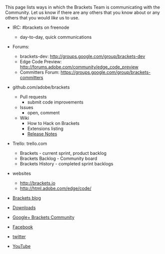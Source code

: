 This page lists ways in which the Brackets Team is communicating with the Community. Let us know if there are any others that you know about or any others that you would _like_ us to use.

* IRC: #brackets on freenode
  - day-to-day, quick communications

* Forums:
  - brackets-dev: http://groups.google.com/group/brackets-dev
  - Edge Code Preview: http://forums.adobe.com/community/edge_code_preview
  - Committers Forum: https://groups.google.com/group/brackets-committers

* github.com/adobe/brackets
  - Pull requests
    - submit code improvements
  - Issues
    - open, comment
  - Wiki
    - How to Hack on Brackets
    - Extensions listing
    - [Release Notes](https://github.com/adobe/brackets/wiki/Release-Notes)

* Trello: trello.com
    - Brackets         - current sprint, product backlog
    - Brackets Backlog - Community board
    - Brackets History - completed sprint backlogs

* websites
  - http://brackets.io
  - http://html.adobe.com/edge/code/

* [Brackets blog](http://blog.brackets.io)
* [Downloads](http://download.brackets.io)
* [Google+ Brackets Community](https://plus.google.com/communities/115701498366924622043)  
* [Facebook](http://www.facebook.com/codebrackets)
* [twitter](http://twitter.com/brackets)
* [YouTube](http://youtube.com/codebrackets)

